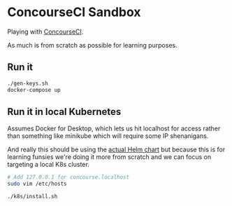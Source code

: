 # ConcourseCI Sandbox

Playing with [ConcourseCI](https://concourse-ci.org).

As much is from scratch as possible for learning purposes.

## Run it

```bash
./gen-keys.sh
docker-compose up
```

## Run it in local Kubernetes

Assumes Docker for Desktop, which lets us hit localhost for access rather than
something like minikube which will require some IP shenanigans.

And really this should be using the [actual Helm chart](https://github.com/concourse/concourse-chart)
but because this is for learning funsies we're doing it more from scratch and
we can focus on targeting a local K8s cluster.

```bash
# Add 127.0.0.1 for concourse.localhost
sudo vim /etc/hosts

./k8s/install.sh
```

